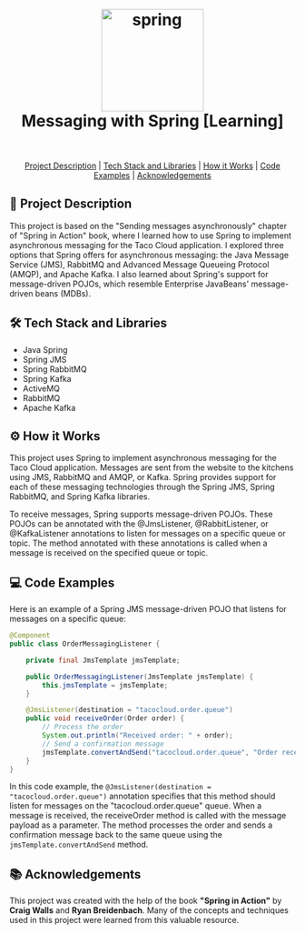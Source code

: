 <h1 align="center">
  <br>
<a  href="https://spring.io/"  target="_blank"  rel="noreferrer"> <img  src="https://www.vectorlogo.zone/logos/springio/springio-icon.svg"  alt="spring"  width="180"  height="180"/> </a>
  <br>
  Messaging with Spring [Learning]
  <br>
  <br>
</h1>

<p align="center">
  <a href="#project-description">Project Description</a> |
  <a href="#tech-stack-and-libraries">Tech Stack and Libraries</a> |
  <a href="#how-it-works">How it Works</a> |
  <a href="#code-examples">Code Examples</a> |
  <a href="#acknowledgements">Acknowledgements</a>
</p>



<div id="project-description"></div>

## 🚀 Project Description
This project is based on the "Sending messages asynchronously" chapter of "Spring in Action" book, where I learned how to use Spring to implement asynchronous messaging for the Taco Cloud application. I explored three options that Spring offers for asynchronous messaging: the Java Message Service (JMS), RabbitMQ and Advanced Message Queueing Protocol (AMQP), and Apache Kafka. I also learned about Spring's support for message-driven POJOs, which resemble Enterprise JavaBeans' message-driven beans (MDBs).


<div id="tech-stack-and-libraries"></div>

## 🛠️ Tech Stack and Libraries
- Java Spring
- Spring JMS
- Spring RabbitMQ
- Spring Kafka
- ActiveMQ
- RabbitMQ
- Apache Kafka

<div id="how-it-works"></div>

## ⚙️ How it Works

This project uses Spring to implement asynchronous messaging for the Taco Cloud application. Messages are sent from the website to the kitchens using JMS, RabbitMQ and AMQP, or Kafka. Spring provides support for each of these messaging technologies through the Spring JMS, Spring RabbitMQ, and Spring Kafka libraries.

To receive messages, Spring supports message-driven POJOs. These POJOs can be annotated with the @JmsListener, @RabbitListener, or @KafkaListener annotations to listen for messages on a specific queue or topic. The method annotated with these annotations is called when a message is received on the specified queue or topic.


<div id="code-examples"></div>

## 💻 Code Examples
Here is an example of a Spring JMS message-driven POJO that listens for messages on a specific queue:
```java
@Component
public class OrderMessagingListener {

    private final JmsTemplate jmsTemplate;

    public OrderMessagingListener(JmsTemplate jmsTemplate) {
        this.jmsTemplate = jmsTemplate;
    }

    @JmsListener(destination = "tacocloud.order.queue")
    public void receiveOrder(Order order) {
        // Process the order
        System.out.println("Received order: " + order);
        // Send a confirmation message
        jmsTemplate.convertAndSend("tacocloud.order.queue", "Order received");
    }
}
```
In this code example, the ```@JmsListener(destination = "tacocloud.order.queue")``` annotation specifies that this method should listen for messages on the "tacocloud.order.queue" queue. When a message is received, the receiveOrder method is called with the message payload as a parameter. The method processes the order and sends a confirmation message back to the same queue using the ```jmsTemplate.convertAndSend``` method.
<div id="acknowledgements"></div>

## 📚 Acknowledgements 
This project was created with the help of the book **"Spring in Action"** by **Craig Walls** and **Ryan Breidenbach**. Many of the concepts and techniques used in this project were learned from this valuable resource.

